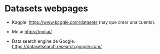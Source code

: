# Datasets webpages

- Kaggle:
https://www.kaggle.com/datasets
(hay que crear una cuenta).

- Md ai
https://md.ai/

- Data search engine de Google. 
https://datasetsearch.research.google.com/
